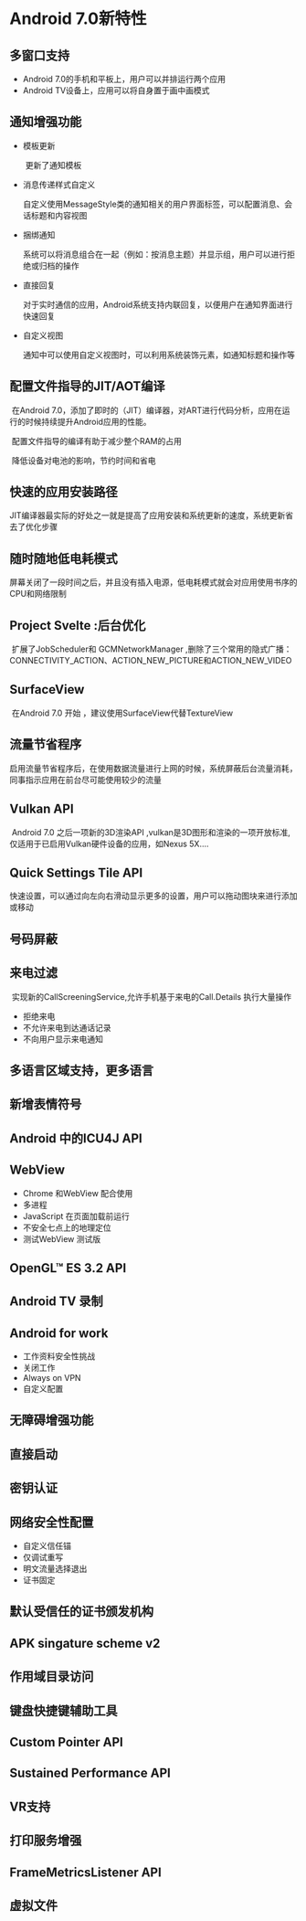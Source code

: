 # Android 7.0新特性

## 多窗口支持

* Android 7.0的手机和平板上，用户可以并排运行两个应用
* Android TV设备上，应用可以将自身置于画中画模式

## 通知增强功能

* 模板更新

  ​	更新了通知模板

* 消息传递样式自定义

  ​	自定义使用MessageStyle类的通知相关的用户界面标签，可以配置消息、会话标题和内容视图

* 捆绑通知

  ​	系统可以将消息组合在一起（例如：按消息主题）并显示组，用户可以进行拒绝或归档的操作

* 直接回复

  ​	对于实时通信的应用，Android系统支持内联回复，以便用户在通知界面进行快速回复

* 自定义视图

  ​	通知中可以使用自定义视图时，可以利用系统装饰元素，如通知标题和操作等

## 配置文件指导的JIT/AOT编译

​	在Android 7.0，添加了即时的（JIT）编译器，对ART进行代码分析，应用在运行的时候持续提升Android应用的性能。

​	配置文件指导的编译有助于减少整个RAM的占用

​	降低设备对电池的影响，节约时间和省电

## 快速的应用安装路径

​	JIT编译器最实际的好处之一就是提高了应用安装和系统更新的速度，系统更新省去了优化步骤

## 随时随地低电耗模式

​	屏幕关闭了一段时间之后，并且没有插入电源，低电耗模式就会对应用使用书序的CPU和网络限制

## Project Svelte :后台优化

​	扩展了JobScheduler和 GCMNetworkManager   ,删除了三个常用的隐式广播：		CONNECTIVITY_ACTION、ACTION_NEW_PICTURE和ACTION_NEW_VIDEO 

## SurfaceView

​	在Android 7.0 开始 ，建议使用SurfaceView代替TextureView

## 流量节省程序

​	启用流量节省程序后，在使用数据流量进行上网的时候，系统屏蔽后台流量消耗，同事指示应用在前台尽可能使用较少的流量

## Vulkan API

​	Android 7.0 之后一项新的3D渲染API ,vulkan是3D图形和渲染的一项开放标准,仅适用于已启用Vulkan硬件设备的应用，如Nexus 5X....

## Quick Settings Tile API

​	快速设置，可以通过向左向右滑动显示更多的设置，用户可以拖动图块来进行添加或移动

## 号码屏蔽

## 来电过滤

​	实现新的CallScreeningService,允许手机基于来电的Call.Details 执行大量操作 

*  拒绝来电
*  不允许来电到达通话记录
*  不向用户显示来电通知

## 多语言区域支持，更多语言

## 新增表情符号

## Android 中的ICU4J API

## WebView

* Chrome 和WebView 配合使用
* 多进程
* JavaScript 在页面加载前运行
* 不安全七点上的地理定位
* 测试WebView 测试版

## OpenGL™ ES 3.2 API

## Android TV 录制

## Android for work 

* 工作资料安全性挑战
* 关闭工作
* Always on VPN
* 自定义配置

## 无障碍增强功能

## 直接启动

## 密钥认证

## 网络安全性配置

* 自定义信任锚
* 仅调试重写
* 明文流量选择退出
* 证书固定

## 默认受信任的证书颁发机构

## APK singature scheme v2

## 作用域目录访问

## 键盘快捷键辅助工具

## Custom Pointer API

## Sustained Performance API

## VR支持

## 打印服务增强

## FrameMetricsListener API

## 虚拟文件











​	